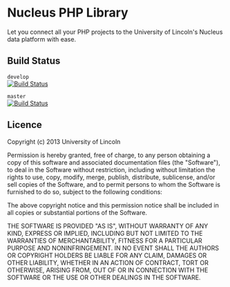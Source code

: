 # Nucleus PHP Library

Let you connect all your PHP projects to the University of Lincoln's Nucleus data platform with ease.

## Build Status

`develop`  
[![Build Status](https://travis-ci.org/unilincoln-ost/nucleus-php.png?branch=develop)](https://travis-ci.org/unilincoln-ost/nucleus-php)

`master`  
[![Build Status](https://travis-ci.org/unilincoln-ost/nucleus-php.png?branch=master)](https://travis-ci.org/unilincoln-ost/nucleus-php)

## Licence

Copyright (c) 2013 University of Lincoln

Permission is hereby granted, free of charge, to any person obtaining a copy of this software and associated documentation files (the "Software"), to deal in the Software without restriction, including without limitation the rights to use, copy, modify, merge, publish, distribute, sublicense, and/or sell copies of the Software, and to permit persons to whom the Software is furnished to do so, subject to the following conditions:

The above copyright notice and this permission notice shall be included in all copies or substantial portions of the Software.

THE SOFTWARE IS PROVIDED "AS IS", WITHOUT WARRANTY OF ANY KIND, EXPRESS OR IMPLIED, INCLUDING BUT NOT LIMITED TO THE WARRANTIES OF MERCHANTABILITY, FITNESS FOR A PARTICULAR PURPOSE AND NONINFRINGEMENT. IN NO EVENT SHALL THE AUTHORS OR COPYRIGHT HOLDERS BE LIABLE FOR ANY CLAIM, DAMAGES OR OTHER LIABILITY, WHETHER IN AN ACTION OF CONTRACT, TORT OR OTHERWISE, ARISING FROM, OUT OF OR IN CONNECTION WITH THE SOFTWARE OR THE USE OR OTHER DEALINGS IN THE SOFTWARE.
